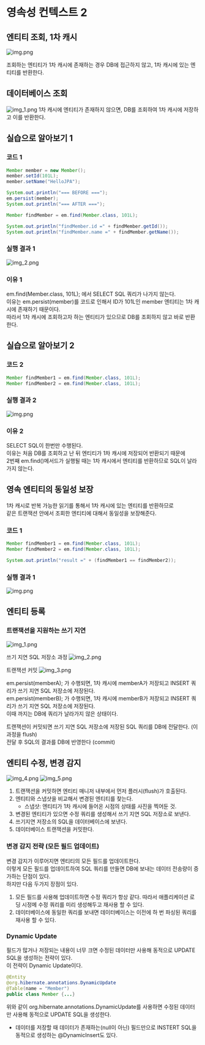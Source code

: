 # 영속성 컨텍스트 2

## 엔티티 조회, 1차 캐시
![img.png](images/엔티티조회1차캐시.png)

조회하는 엔티티가 1차 캐시에 존재하는 경우 DB에 접근하지 않고, 1차 캐시에 있는 엔티티를 반환한다.

## 데이터베이스 조회

![img_1.png](images/DB에서조회.png)
1차 캐시에 엔티티가 존재하지 않으면, DB를 조회하여 1차 캐시에 저장하고 이를 반환한다.   

## 실습으로 알아보기 1

### 코드 1
```java
Member member = new Member();
member.setId(101L);
member.setName("HelloJPA");

System.out.println("=== BEFORE ===");
em.persist(member);
System.out.println("=== AFTER ===");

Member findMember = em.find(Member.class, 101L);

System.out.println("findMember.id =" + findMember.getId());
System.out.println("findMember.name =" + findMember.getName());

```

### 실행 결과 1
![img_2.png](images/실행결과.png)

### 이유 1

em.find(Member.class, 101L); 에서 SELECT SQL 쿼리가 나가지 않는다.   
이유는 em.persist(member)를 코드로 인해서 ID가 101L인 member 엔티티는 1차 캐시에 존재하기 때문이다.   
따라서 1차 캐시에 조회하고자 하는 엔티티가 있으므로 DB를 조회하지 않고 바로 반환한다.   

## 실습으로 알아보기 2

### 코드 2
```java
Member findMember1 = em.find(Member.class, 101L);
Member findMember2 = em.find(Member.class, 101L);


```

### 실행 결과 2
![img.png](images/실행결과2.png)

### 이유 2
SELECT SQL이 한번만 수행된다.   
이유는 처음 DB를 조회하고 난 뒤 엔티티가 1차 캐시에 저장되어 반환되기 때문에   
2번째 em.find()메서드가 실행될 때는 1차 캐시에서 엔티티를 반환하므로 SQL이 날라가지 않는다. 


## 영속 엔티티의 동일성 보장

1차 캐시로 반복 가능한 읽기를 통해서 1차 캐시에 있는 엔티티를 반환하므로   
같은 트랜잭션 안에서 조회한 엔티티에 대해서 동일성을 보장해준다.

### 코드 1
```java
Member findMember1 = em.find(Member.class, 101L);
Member findMember2 = em.find(Member.class, 101L);

System.out.println("result =" + (findMember1 == findMember2));

```

### 실행 결과 1
![img.png](images/동일성보장_실행결과1.png)


## 엔티티 등록
### 트랜잭션을 지원하는 쓰기 지연

![img_1.png](images/쓰기지연과정1.png)

쓰기 지연 SQL 저장소 과정
![img_2.png](images/쓰기지연과정2.png)

트랜잭션 커밋
![img_3.png](images/쓰기지연과정3.png)

em.persist(memberA); 가 수행되면, 1차 캐시에 memberA가 저장되고 INSERT 쿼리가 쓰기 지연 SQL 저장소에 저장된다.   
em.persist(memberB); 가 수행되면, 1차 캐시에 memberB가 저장되고 INSERT 쿼리가 쓰기 지연 SQL 저장소에 저장된다.   
이때 까지는 DB에 쿼리가 날라가지 않은 상태이다.   

트랜잭션이 커밋되면 쓰기 지연 SQL 저장소에 저장된 SQL 쿼리를 DB에 전달한다. (이과정을 flush)   
전달 후 SQL의 결과를 DB에 반영한다 (commit)

## 엔티티 수정, 변경 감지
![img_4.png](images/변경감지_더티체킹1.png)
![img_5.png](images/변경감지_더티체킹2.png)


1. 트랜잭션을 커밋하면 엔티티 매니저 내부에서 먼저 플러시(flush)가 호출된다.
2. 엔티티와 스냅샷을 비교해서 변경된 엔티티를 찾는다.
   * 스냅샷: 엔티티가 1차 캐시에 들어온 시점의 상태를 사진을 찍어둔 것.
3. 변경된 엔티티가 있으면 수정 쿼리를 생성해서 쓰기 지연 SQL 저장소로 보낸다.
4. 쓰기지연 저장소의 SQL을 데이터베이스에 보낸다.
5. 데이터베이스 트랜잭션을 커밋한다.

### 변경 감지 전략 (모든 필드 업데이트)
변경 감지가 이루어지면 엔티티의 모든 필드를 업데이트한다.   
이렇게 모든 필드를 업데이트하여 SQL 쿼리를 만들면 DB에 보내는 데이터 전송량이 증가하는 단점이 있다.   
하지만 다음 두가지 장점이 있다.   

1. 모든 필드를 사용해 업데이트하면 수정 쿼리가 항상 같다. 따라서 애플리케이션 로딩 시정메 수정 쿼리를 미리 생성해두고 재사용 할 수 있다.   
2. 데이터베이스에 동일한 쿼리를 보내면 데이터베이스는 이전에 하 번 파싱된 쿼리를 재사용 할 수 있다.

### Dynamic Update
필드가 많거나 저장되는 내용이 너무 크면 수정된 데이터만 사용해 동적으로 UPDATE SQL을 생성하는 전략이 있다.   
이 전략이 Dynamic Update이다.

```java
@Entity
@org.hibernate.annotations.DynamicUpdate
@Table(name = "Member")
public class Member {...}
```

위와 같이 org.hibernate.annotations.DynamicUpdate를 사용하면 수정된 데이터만 사용해 동적으로 UPDATE SQL을 생성한다.

- 데이터를 저장할 때 데이터가 존재하는(null이 아닌) 필드만으로 INSTERT SQL을 동적으로 생성하는 @DynamicInsert도 있다.